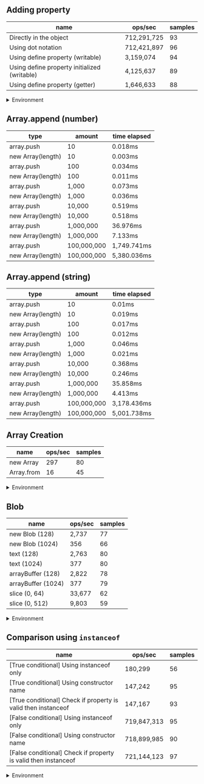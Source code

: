## Adding property

|name|ops/sec|samples|
|-|-|-|
|Directly in the object|712,291,725|93|
|Using dot notation|712,421,897|96|
|Using define property (writable)|3,159,074|94|
|Using define property initialized (writable)|4,125,637|89|
|Using define property (getter)|1,646,633|88|


<details>
<summary>Environment</summary>

* __Machine:__ linux x64 | 2 vCPUs | 6.8GB Mem
* __Run:__ Sat Oct 14 2023 01:29:25 GMT+0000 (Coordinated Universal Time)
</details>

<!--
{"environment":{"platform":"linux","arch":"x64","cpus":2,"totalMemory":6.759754180908203},"benchmarks":[{"name":"Directly in the object","hz":712291725.4103355,"cycles":7,"stats":{"deviation":4.323871129853061e-11,"mean":1.403919158858573e-9,"moe":8.787945171958297e-12,"rme":0.6259580629345604,"sem":4.48364549589709e-12,"variance":1.869586154757679e-21}},{"name":"Using dot notation","hz":712421896.5168866,"cycles":6,"stats":{"deviation":3.200234123472622e-11,"mean":1.4036626399176052e-9,"moe":6.401801538959904e-12,"rme":0.4560783593510538,"sem":3.2662252749795426e-12,"variance":1.0241498445038579e-21}},{"name":"Using define property (writable)","hz":3159073.691577493,"cycles":5,"stats":{"deviation":3.2557524802479167e-9,"mean":3.1654848782607754e-7,"moe":6.581782470147429e-10,"rme":0.2079233584512867,"sem":3.3580522806874637e-10,"variance":1.059992421264046e-17}},{"name":"Using define property initialized (writable)","hz":4125637.4600812034,"cycles":6,"stats":{"deviation":5.0708194272365304e-9,"mean":2.423867849940255e-7,"moe":1.0535113371820943e-9,"rme":0.43464058372986875,"sem":5.375057842765787e-10,"variance":2.5713209663639418e-17}},{"name":"Using define property (getter)","hz":1646632.5449403194,"cycles":4,"stats":{"deviation":4.829584922928987e-8,"mean":6.073000336794898e-7,"moe":1.0090775459633413e-8,"rme":1.6615799275517489,"sem":5.148354826343578e-9,"variance":2.332489052778299e-15}}]}-->

## Array.append (number)

|type|amount|time elapsed|
|-|-|-|
array.push|10|0.018ms
new Array(length)|10|0.003ms
array.push|100|0.034ms
new Array(length)|100|0.011ms
array.push|1,000|0.073ms
new Array(length)|1,000|0.036ms
array.push|10,000|0.519ms
new Array(length)|10,000|0.518ms
array.push|1,000,000|36.976ms
new Array(length)|1,000,000|7.133ms
array.push|100,000,000|1,749.741ms
new Array(length)|100,000,000|5,380.036ms
## Array.append (string)

|type|amount|time elapsed|
|-|-|-|
array.push|10|0.01ms
new Array(length)|10|0.019ms
array.push|100|0.017ms
new Array(length)|100|0.012ms
array.push|1,000|0.046ms
new Array(length)|1,000|0.021ms
array.push|10,000|0.368ms
new Array(length)|10,000|0.246ms
array.push|1,000,000|35.858ms
new Array(length)|1,000,000|4.413ms
array.push|100,000,000|3,178.436ms
new Array(length)|100,000,000|5,001.738ms

## Array Creation

|name|ops/sec|samples|
|-|-|-|
|new Array|297|80|
|Array.from|16|45|


<details>
<summary>Environment</summary>

* __Machine:__ linux x64 | 2 vCPUs | 6.8GB Mem
* __Run:__ Sat Oct 14 2023 01:32:18 GMT+0000 (Coordinated Universal Time)
</details>

<!--
{"environment":{"platform":"linux","arch":"x64","cpus":2,"totalMemory":6.759757995605469},"benchmarks":[{"name":"new Array","hz":296.86048734888584,"cycles":4,"stats":{"deviation":0.000555129029940985,"mean":0.003368585725,"moe":0.00012164801222869273,"rme":3.6112488195232952,"sem":0.00006206531236157792,"variance":3.081682398832191e-7}},{"name":"Array.from","hz":16.38185844091374,"cycles":1,"stats":{"deviation":0.0005413470854052155,"mean":0.06104313522222223,"moe":0.0001581705472986263,"rme":0.2591127515367947,"sem":0.00008069925882582974,"variance":2.930566668767217e-7}}]}-->

## Blob

|name|ops/sec|samples|
|-|-|-|
|new Blob (128)|2,737|77|
|new Blob (1024)|356|66|
|text (128)|2,763|80|
|text (1024)|377|80|
|arrayBuffer (128)|2,822|78|
|arrayBuffer (1024)|377|79|
|slice (0, 64)|33,677|62|
|slice (0, 512)|9,803|59|


<details>
<summary>Environment</summary>

* __Machine:__ linux x64 | 2 vCPUs | 6.8GB Mem
* __Run:__ Sat Oct 14 2023 01:34:32 GMT+0000 (Coordinated Universal Time)
</details>

<!--
{"environment":{"platform":"linux","arch":"x64","cpus":2,"totalMemory":6.759757995605469},"benchmarks":[{"name":"new Blob (128)","hz":2737.2315701301586,"cycles":3,"stats":{"deviation":0.00003616699409184531,"mean":0.0003653326269185361,"moe":0.000008078358531217262,"rme":2.2112338006478187,"sem":0.000004121611495519011,"variance":1.3080514616395737e-9}},{"name":"new Blob (1024)","hz":355.8116356182028,"cycles":2,"stats":{"deviation":0.00042396344476097536,"mean":0.002810475824554068,"moe":0.00010228513337127035,"rme":3.639424060425772,"sem":0.00005218629253636243,"variance":1.797450024935926e-7}},{"name":"text (128)","hz":2762.909535368255,"cycles":4,"stats":{"deviation":0.000019095536584687693,"mean":0.00036193729371118,"moe":0.000004184493951279193,"rme":1.156137823868007,"sem":0.0000021349458935097923,"variance":3.646395174571461e-10}},{"name":"text (1024)","hz":377.07632374930904,"cycles":4,"stats":{"deviation":0.00015010101774795255,"mean":0.0026519829992424243,"moe":0.00003289233575927978,"rme":1.2402921047637157,"sem":0.000016781803958816215,"variance":2.2530315528971167e-8}},{"name":"arrayBuffer (128)","hz":2821.9541886627335,"cycles":4,"stats":{"deviation":0.000020709013956051112,"mean":0.000354364363538403,"moe":0.000004595874816834452,"rme":1.2969348189935554,"sem":0.0000023448340902216594,"variance":4.288632590319197e-10}},{"name":"arrayBuffer (1024)","hz":377.29934180607404,"cycles":2,"stats":{"deviation":0.00011543375470734672,"mean":0.0026504154372842354,"moe":0.00002545513167282086,"rme":0.9604204425742259,"sem":0.000012987312077969826,"variance":1.3324951725835891e-8}},{"name":"slice (0, 64)","hz":33676.6520761493,"cycles":4,"stats":{"deviation":0.000020857694310997253,"mean":0.000029694163117485973,"moe":0.000005191902459798491,"rme":17.484589275193752,"sem":0.0000026489298264278018,"variance":4.350434119710071e-10}},{"name":"slice (0, 512)","hz":9803.06410491398,"cycles":3,"stats":{"deviation":0.00015836176841947842,"mean":0.00010200892183279004,"moe":0.00004040921449619747,"rme":39.613412013544306,"sem":0.00002061694617152932,"variance":2.507844969694451e-8}}]}-->

## Comparison using `instanceof`

|name|ops/sec|samples|
|-|-|-|
|[True conditional] Using instanceof only|180,299|56|
|[True conditional] Using constructor name|147,242|95|
|[True conditional] Check if property is valid then instanceof |147,167|93|
|[False conditional] Using instanceof only|719,847,313|95|
|[False conditional] Using constructor name|718,899,985|90|
|[False conditional] Check if property is valid then instanceof |721,144,123|97|


<details>
<summary>Environment</summary>

* __Machine:__ linux x64 | 2 vCPUs | 6.8GB Mem
* __Run:__ Sat Oct 14 2023 01:38:43 GMT+0000 (Coordinated Universal Time)
</details>

<!--
{"environment":{"platform":"linux","arch":"x64","cpus":2,"totalMemory":6.759754180908203},"benchmarks":[{"name":"[True conditional] Using instanceof only","hz":180298.6255550923,"cycles":3,"stats":{"deviation":0.0000010934115985159995,"mean":0.000005546353983128056,"moe":2.863820109060185e-7,"rme":5.163428295005859,"sem":1.461132708704176e-7,"variance":1.195548923769313e-12}},{"name":"[True conditional] Using constructor name","hz":147242.15038565546,"cycles":3,"stats":{"deviation":3.413014595489097e-7,"mean":0.000006791533520671954,"moe":6.863291017032066e-8,"rme":1.0105657280703537,"sem":3.501679090322483e-8,"variance":1.1648668629021607e-13}},{"name":"[True conditional] Check if property is valid then instanceof ","hz":147166.68462510008,"cycles":3,"stats":{"deviation":3.739602416656947e-7,"mean":0.000006795016158361187,"moe":7.600462644598014e-8,"rme":1.11853488902241,"sem":3.877787063570415e-8,"variance":1.3984626234666477e-13}},{"name":"[False conditional] Using instanceof only","hz":719847313.3213313,"cycles":6,"stats":{"deviation":1.3138047650264948e-11,"mean":1.3891834858507167e-9,"moe":2.6419530856556726e-12,"rme":0.19018028306302368,"sem":1.3479352477835064e-12,"variance":1.7260829606063232e-22}},{"name":"[False conditional] Using constructor name","hz":718899985.2412457,"cycles":7,"stats":{"deviation":3.1553636268971065e-11,"mean":1.391014077798908e-9,"moe":6.519048792602468e-12,"rme":0.4686544080788875,"sem":3.326045302348198e-12,"variance":9.956319617945264e-22}},{"name":"[False conditional] Check if property is valid then instanceof ","hz":721144122.715221,"cycles":6,"stats":{"deviation":2.224116880592709e-11,"mean":1.3866853635787015e-9,"moe":4.426167149216759e-12,"rme":0.31919044258128504,"sem":2.2582485455187547e-12,"variance":4.946695898537443e-22}}]}-->
